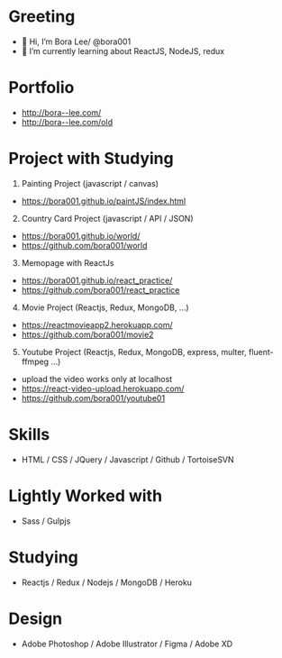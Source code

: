 # Greeting
- 👋 Hi, I’m Bora Lee/ @bora001
- 🌱 I’m currently learning about ReactJS, NodeJS, redux

# Portfolio
- http://bora--lee.com/
- http://bora--lee.com/old

# Project with Studying 
1. Painting Project (javascript / canvas)
- https://bora001.github.io/paintJS/index.html

2. Country Card Project (javascript / API / JSON)
- https://bora001.github.io/world/
- https://github.com/bora001/world

3. Memopage with ReactJs
- https://bora001.github.io/react_practice/
- https://github.com/bora001/react_practice
 
4. Movie Project (Reactjs, Redux, MongoDB, ...)
- https://reactmovieapp2.herokuapp.com/
- https://github.com/bora001/movie2

5. Youtube Project (Reactjs, Redux, MongoDB, express, multer, fluent-ffmpeg ...)
- upload the video works only at localhost
- https://react-video-upload.herokuapp.com/
- https://github.com/bora001/youtube01


# Skills
- HTML / CSS / JQuery / Javascript / Github / TortoiseSVN  

# Lightly Worked with
- Sass / Gulpjs

# Studying
- Reactjs / Redux / Nodejs / MongoDB / Heroku 

# Design
- Adobe Photoshop / Adobe Illustrator / Figma / Adobe XD
